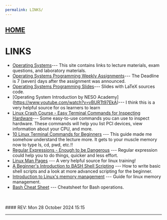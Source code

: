 ```yaml
---
permalink: LINKS/
---
```


## [HOME](../)

# LINKS

* [Operating Systems](https://os.vlsm.org/)---
  This site contains links to lecture materials, exam questions, and laboratory materials.
* [Operating Systems Programming Weekly Assignments](https://demos.vlsm.org/)---
  The Deadline is 7 (seven) days after the assignment was announced.
* [Operating Systems Programming Slides](https://docos.vlsm.org/)---
  Slides with LaTeX sources code.
* [Operating System Introduction by NESO Academy] (https://www.youtube.com/watch?v=vBURTt97EkA)--- I think this is a very helpful source for os learners to learn
* [Linux Crash Course - Easy Terminal Commands for Inspecting Hardware](https://youtu.be/oGyJr-iUwt8?si=59V2boc0XfmlFekg)---
Some easy-to-use commands you can use to inspect hardware.
These commands will help you list PCI devices, view information about your CPU, and more.
* [10 Linux Terminal Commands for Beginners](https://youtu.be/CpTfQ-q6MPU?si=LUBMoZo24tXMiqA-) --- This guide made me somehow understand the lecture more. It gets to your muscle memory now to type ls, cd, pwd, etc.!!
* [Regular Expressions - Enough to be Dangerous](https://youtu.be/bgBWp9EIlMM?si=QcAY-wy61YeqPRWM) ---
Regular expression could help you to do things, quicker and less effort.
* [Linux Man Pages](https://www.linuxtrainingacademy.com/linux-man-pages/) ---
A very helpful source for linux training!
* [A Beginner's Introduction to BASH Shell Scripting](https://youtu.be/_n5ZegzieSQ?si=jVBvZxevRCbkwphv) ---
How to write basic shell scripts and a look at more advanced scripting for the beginner.
* [Introduction to Linux's memory management](https://www.youtube.com/watch?v=7aONIVSXiJ8) ---
Guide for linux memory management.
* [Bash Cheat Sheet](https://github.com/RehanSaeed/Bash-Cheat-Sheet) ---
Cheatsheet for Bash operations.
<br>
<br>
#### REV: Mon 28 October 2024 15:15
<hr>
